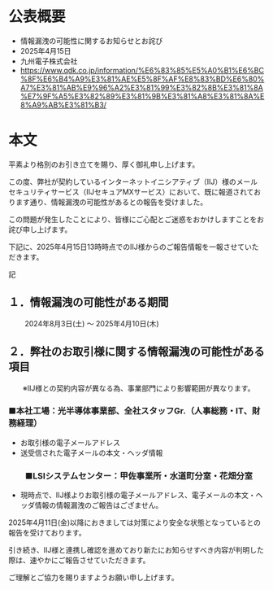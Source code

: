 # 公表概要
- 情報漏洩の可能性に関するお知らせとお詫び
- 2025年4月15日
- 九州電子株式会社
- https://www.qdk.co.jp/information/%E6%83%85%E5%A0%B1%E6%BC%8F%E6%B4%A9%E3%81%AE%E5%8F%AF%E8%83%BD%E6%80%A7%E3%81%AB%E9%96%A2%E3%81%99%E3%82%8B%E3%81%8A%E7%9F%A5%E3%82%89%E3%81%9B%E3%81%A8%E3%81%8A%E8%A9%AB%E3%81%B3/

# 本文
平素より格別のお引き立てを賜り、厚く御礼申し上げます。

この度、弊社が契約しているインターネットイニシアティブ（IIJ）様のメールセキュリティサービス（IIJセキュアMXサービス）において、既に報道されております通り、情報漏洩の可能性があるとの報告を受けました。

この問題が発生したことにより、皆様にご心配とご迷惑をおかけしますことをお詫び申し上げます。

下記に、2025年4月15日13時時点でのIIJ様からのご報告情報を一報させていただきます。


記


## １．情報漏洩の可能性がある期間
　　 2024年8月3日(土) ～ 2025年4月10日(木)

## ２．弊社のお取引様に関する情報漏洩の可能性がある項目
　　※IIJ様との契約内容が異なる為、事業部門により影響範囲が異なります。

### ■本社工場：光半導体事業部、全社スタッフGr.（人事総務・IT、財務経理）
- お取引様の電子メールアドレス
- 送受信された電子メールの本文・ヘッダ情報

### 　　■LSIシステムセンター：甲佐事業所・水道町分室・花畑分室
- 現時点で、IIJ様よりお取引様の電子メールアドレス、電子メールの本文・ヘッダ情報の情報漏洩のご報告はござません。


2025年4月11日(金)以降におきましては対策により安全な状態となっているとの報告を受けております。

引き続き、IIJ様と連携し確認を進めており新たにお知らせすべき内容が判明した際は、速やかにご報告させていただきます。

ご理解とご協力を賜りますようお願い申し上げます。
